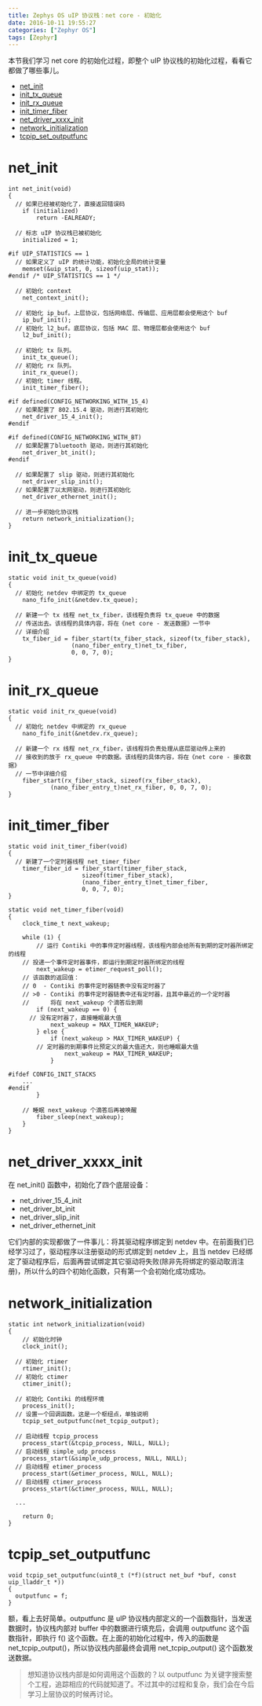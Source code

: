 ```yaml
---
title: Zephys OS uIP 协议栈：net core - 初始化
date: 2016-10-11 19:55:27
categories: ["Zephyr OS"]
tags: [Zephyr]
---
```


本节我们学习 net core 的初始化过程，即整个 uIP 协议栈的初始化过程，看看它都做了哪些事儿。

- [net_init](#net_init)
- [init_tx_queue](#init_tx_queue)
- [init_rx_queue](#init_rx_queue)
- [init_timer_fiber](#init_timer_fiber)
- [net_driver_xxxx_init](#net_driver_xxxx_init)
- [network_initialization](#network_initialization)
- [tcpip_set_outputfunc](#tcpip_set_outputfunc)

<!--more-->
# net_init
```
int net_init(void)
{
  // 如果已经被初始化了，直接返回错误码
	if (initialized)
		return -EALREADY;

  // 标志 uIP 协议栈已被初始化
	initialized = 1;

#if UIP_STATISTICS == 1
  // 如果定义了 uIP 的统计功能，初始化全局的统计变量
	memset(&uip_stat, 0, sizeof(uip_stat));
#endif /* UIP_STATISTICS == 1 */

  // 初始化 context
	net_context_init();

  // 初始化 ip_buf。上层协议，包括网络层、传输层、应用层都会使用这个 buf
	ip_buf_init();
  // 初始化 l2_buf。底层协议，包括 MAC 层、物理层都会使用这个 buf
	l2_buf_init();

  // 初始化 tx 队列。
	init_tx_queue();
  // 初始化 rx 队列。
	init_rx_queue();
  // 初始化 timer 线程。
	init_timer_fiber();

#if defined(CONFIG_NETWORKING_WITH_15_4)
  // 如果配置了 802.15.4 驱动，则进行其初始化
	net_driver_15_4_init();
#endif

#if defined(CONFIG_NETWORKING_WITH_BT)
  // 如果配置了bluetooth 驱动，则进行其初始化
	net_driver_bt_init();
#endif

  // 如果配置了 slip 驱动，则进行其初始化
	net_driver_slip_init();
  // 如果配置了以太网驱动，则进行其初始化
	net_driver_ethernet_init();

  // 进一步初始化协议栈
	return network_initialization();
}
```
# init_tx_queue
```
static void init_tx_queue(void)
{
  // 初始化 netdev 中绑定的 tx_queue
	nano_fifo_init(&netdev.tx_queue);

  // 新建一个 tx 线程 net_tx_fiber，该线程负责将 tx_queue 中的数据
  // 传送出去。该线程的具体内容，将在《net core - 发送数据》一节中
  // 详细介绍
	tx_fiber_id = fiber_start(tx_fiber_stack, sizeof(tx_fiber_stack),
				  (nano_fiber_entry_t)net_tx_fiber,
				  0, 0, 7, 0);
}
```
# init_rx_queue
```
static void init_rx_queue(void)
{
  // 初始化 netdev 中绑定的 rx_queue
	nano_fifo_init(&netdev.rx_queue);

  // 新建一个 rx 线程 net_rx_fiber，该线程将负责处理从底层驱动传上来的
  // 接收到的放于 rx_queue 中的数据。该线程的具体内容，将在《net core - 接收数据》
  // 一节中详细介绍
	fiber_start(rx_fiber_stack, sizeof(rx_fiber_stack),
		    (nano_fiber_entry_t)net_rx_fiber, 0, 0, 7, 0);
}
```
# init_timer_fiber
```
static void init_timer_fiber(void)
{
  // 新建了一个定时器线程 net_timer_fiber
	timer_fiber_id = fiber_start(timer_fiber_stack,
				     sizeof(timer_fiber_stack),
				     (nano_fiber_entry_t)net_timer_fiber,
				     0, 0, 7, 0);
}
```
```
static void net_timer_fiber(void)
{
	clock_time_t next_wakeup;

	while (1) {
		// 运行 Contiki 中的事件定时器线程，该线程内部会给所有到期的定时器所绑定的线程
    // 投递一个事件定时器事件，即运行到期定时器所绑定的线程
		next_wakeup = etimer_request_poll();
    // 该函数的返回值：
    // 0  - Contiki 的事件定时器链表中没有定时器了
    // >0 - Contiki 的事件定时器链表中还有定时器，且其中最近的一个定时器
    //      将在 next_wakeup 个滴答后到期
		if (next_wakeup == 0) {
      // 没有定时器了，直接睡眠最大值
			next_wakeup = MAX_TIMER_WAKEUP;
		} else {
			if (next_wakeup > MAX_TIMER_WAKEUP) {
        // 定时器的到期事件比预定义的最大值还大，则也睡眠最大值
				next_wakeup = MAX_TIMER_WAKEUP;
			}

#ifdef CONFIG_INIT_STACKS
    ...
#endif
		}

    // 睡眠 next_wakeup 个滴答后再被唤醒
		fiber_sleep(next_wakeup);
	}
}
```
# net_driver_xxxx_init
在 net_init() 函数中，初始化了四个底层设备：
- net_driver_15_4_init
- net_driver_bt_init
- net_driver_slip_init
- net_driver_ethernet_init

它们内部的实现都做了一件事儿：将其驱动程序绑定到 netdev 中。在前面我们已经学习过了，驱动程序以注册驱动的形式绑定到 netdev 上，且当 netdev 已经绑定了驱动程序后，后面再尝试绑定其它驱动将失败(除非先将绑定的驱动取消注册)，所以什么的四个初始化函数，只有第一个会初始化成功成功。

# network_initialization
```
static int network_initialization(void)
{
	// 初始化时钟
	clock_init();

  // 初始化 rtimer
	rtimer_init();
  // 初始化 ctimer
	ctimer_init();

  // 初始化 Contiki 的线程环境
	process_init();
  // 设置一个回调函数。这是一个枢纽点，单独说明
	tcpip_set_outputfunc(net_tcpip_output);

  // 启动线程 tcpip_process
	process_start(&tcpip_process, NULL, NULL);
  // 启动线程 simple_udp_process
	process_start(&simple_udp_process, NULL, NULL);
  // 启动线程 etimer_process
	process_start(&etimer_process, NULL, NULL);
  // 启动线程 ctimer_process
	process_start(&ctimer_process, NULL, NULL);

  ...

	return 0;
}
```
# tcpip_set_outputfunc
```
void tcpip_set_outputfunc(uint8_t (*f)(struct net_buf *buf, const uip_lladdr_t *))
{
  outputfunc = f;
}
```
额，看上去好简单。outputfunc 是 uIP 协议栈内部定义的一个函数指针，当发送数据时，协议栈内部对 buffer 中的数据进行填充后，会调用 outputfunc 这个函数指针，即执行 f() 这个函数。在上面的初始化过程中，传入的函数是 net_tcpip_output()，所以协议栈内部最终会调用 net_tcpip_output() 这个函数发送数据。

> 想知道协议栈内部是如何调用这个函数的？以 outputfunc 为关键字搜索整个工程，追踪相应的代码就知道了。不过其中的过程和复杂，我们会在今后学习上层协议的时候再讨论。
